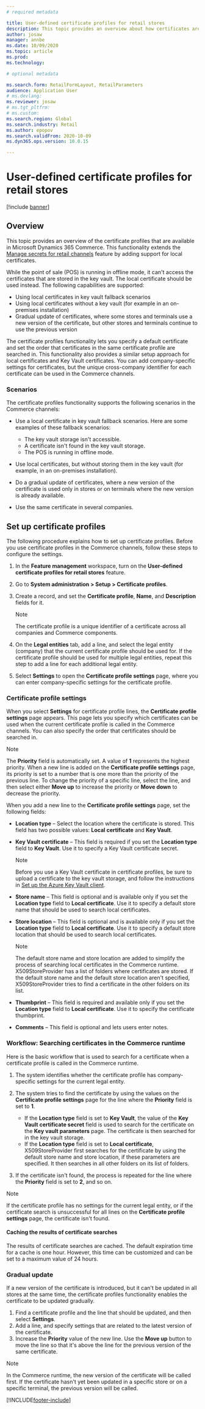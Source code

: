 ```yaml
---
# required metadata

title: User-defined certificate profiles for retail stores
description: This topic provides an overview about how certificates are used in retail stores.
author: josaw
manager: annbe
ms.date: 10/09/2020
ms.topic: article
ms.prod: 
ms.technology: 

# optional metadata

ms.search.form: RetailFormLayout, RetailParameters
audience: Application User
# ms.devlang: 
ms.reviewer: josaw
# ms.tgt_pltfrm: 
# ms.custom: 
ms.search.region: Global
ms.search.industry: Retail
ms.author: epopov
ms.search.validFrom: 2020-10-09
ms.dyn365.ops.version: 10.0.15

---
```

# User-defined certificate profiles for retail stores

[!include [banner](../includes/banner.md)]


## Overview

This topic provides an overview of the certificate profiles that are available in Microsoft Dynamics 365 Commerce. This functionality extends the [Manage secrets for retail channels](../dev-itpro/manage-secrets.md) feature by adding support for local certificates.

While the point of sale (POS) is running in offline mode, it can't access the certificates that are stored in the key vault. The local certificate should be used instead. The following capabilities are supported:

- Using local certificates in key vault fallback scenarios
- Using local certificates without a key vault (for example in an on-premises installation)
- Gradual update of certificates, where some stores and terminals use a new version of the certificate, but other stores and terminals continue to use the previous version

The certificate profiles functionality lets you specify a default certificate and set the order that certificates in the same certificate profile are searched in. This functionality also provides a similar setup approach for local certificates and Key Vault certificates. You can add company-specific settings for certificates, but the unique cross-company identifier for each certificate can be used in the Commerce channels.

### Scenarios

The certificate profiles functionality supports the following scenarios in the Commerce channels:

- Use a local certificate in key vault fallback scenarios. Here are some examples of these fallback scenarios:

    - The key vault storage isn't accessible.
    - A certificate isn't found in the key vault storage.
    - The POS is running in offline mode.

- Use local certificates, but without storing them in the key vault (for example, in an on-premises installation).
- Do a gradual update of certificates, where a new version of the certificate is used only in stores or on terminals where the new version is already available.
- Use the same certificate in several companies.

## Set up certificate profiles

The following procedure explains how to set up certificate profiles. Before you use certificate profiles in the Commerce channels, follow these steps to configure the settings.

1. In the **Feature management** workspace, turn on the **User-defined certificate profiles for retail stores** feature.
2. Go to **System administration \> Setup \> Certificate profiles**.
3. Create a record, and set the **Certificate profile**, **Name**, and **Description** fields for it.

    > [!NOTE]
    > The certificate profile is a unique identifier of a certificate across all companies and Commerce components.

3. On the **Legal entities** tab, add a line, and select the legal entity (company) that the current certificate profile should be used for. If the certificate profile should be used for multiple legal entities, repeat this step to add a line for each additional legal entity.
4. Select **Settings** to open the **Certificate profile settings** page, where you can enter company-specific settings for the certificate profile.

### Certificate profile settings

When you select **Settings** for certificate profile lines, the **Certificate profile settings** page appears. This page lets you specify which certificates can be used when the current certificate profile is called in the Commerce channels. You can also specify the order that certificates should be searched in.

> [!NOTE]
> The **Priority** field is automatically set. A value of **1** represents the highest priority. When a new line is added on the **Certificate profile settings** page, its priority is set to a number that is one more than the priority of the previous line. To change the priority of a specific line, select the line, and then select either **Move up** to increase the priority or **Move down** to decrease the priority.

When you add a new line to the **Certificate profile settings** page, set the following fields:

- **Location type** – Select the location where the certificate is stored. This field has two possible values: **Local certificate** and **Key Vault**.
- **Key Vault certificate** – This field is required if you set the **Location type** field to **Key Vault**. Use it to specify a Key Vault certificate secret.

    > [!NOTE]
    > Before you use a Key Vault certificate in certificate profiles, be sure to upload a certificate to the key vault storage, and follow the instructions in [Set up the Azure Key Vault client](https://docs.microsoft.com/dynamics365/finance/localizations/setting-up-azure-key-vault-client).

- **Store name** – This field is optional and is available only if you set the **Location type** field to **Local certificate**. Use it to specify a default store name that should be used to search local certificates.
- **Store location** – This field is optional and is available only if you set the **Location type** field to **Local certificate**. Use it to specify a default store location that should be used to search local certificates.

    > [!NOTE]
    > The default store name and store location are added to simplify the process of searching local certificates in the Commerce runtime. X509StoreProvider has a list of folders where certificates are stored. If the default store name and the default store location aren't specified, X509StoreProvider tries to find a certificate in the other folders on its list.

- **Thumbprint** – This field is required and available only if you set the **Location type** field to **Local certificate**. Use it to specify the certificate thumbprint.
- **Comments** – This field is optional and lets users enter notes.

### Workflow: Searching certificates in the Commerce runtime

Here is the basic workflow that is used to search for a certificate when a certificate profile is called in the Commerce runtime.

1. The system identifies whether the certificate profile has company-specific settings for the current legal entity.
1. The system tries to find the certificate by using the values on the **Certificate profile settings** page for the line where the **Priority** field is set to **1**.

    - If the **Location type** field is set to **Key Vault**, the value of the **Key Vault certificate secret** field is used to search for the certificate on the **Key vault parameters** page. The certificate is then searched for in the key vault storage.
    - If the **Location type** field is set to **Local certificate**, X509StoreProvider first searches for the certificate by using the default store name and store location, if these parameters are specified. It then searches in all other folders on its list of folders.

1. If the certificate isn't found, the process is repeated for the line where the **Priority** field is set to **2**, and so on.

> [!NOTE]
> If the certificate profile has no settings for the current legal entity, or if the certificate search is unsuccessful for all lines on the **Certificate profile settings** page, the certificate isn't found.

#### Caching the results of certificate searches

The results of certificate searches are cached. The default expiration time for a cache is one hour. However, this time can be customized and can be set to a maximum value of 24 hours.

### Gradual update

If a new version of the certificate is introduced, but it can't be updated in all stores at the same time, the certificate profiles functionality enables the certificate to be updated gradually.

1. Find a certificate profile and the line that should be updated, and then select **Settings**.
1. Add a line, and specify settings that are related to the latest version of the certificate.
1. Increase the **Priority** value of the new line. Use the **Move up** button to move the line so that it's above the line for the previous version of the same certificate.

> [!NOTE]
> In the Commerce runtime, the new version of the certificate will be called first. If the certificate hasn't yet been updated in a specific store or on a specific terminal, the previous version will be called.


[!INCLUDE[footer-include](../../includes/footer-banner.md)]